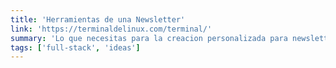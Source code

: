 ```yaml
---
title: 'Herramientas de una Newsletter'
link: 'https://terminaldelinux.com/terminal/'
summary: 'Lo que necesitas para la creacion personalizada para newsletters semanales.'
tags: ['full-stack', 'ideas']
---
```

